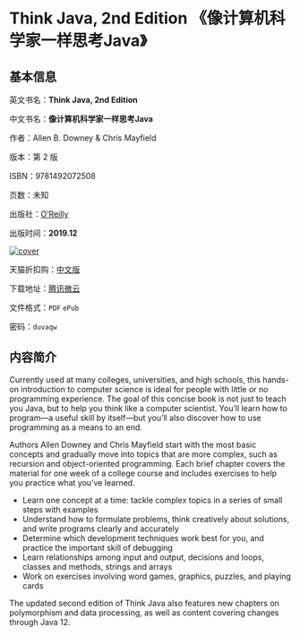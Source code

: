 # Think Java, 2nd Edition 《像计算机科学家一样思考Java》

## 基本信息

英文书名：**Think Java, 2nd Edition**

中文书名：**像计算机科学家一样思考Java**

作者：Allen B. Downey & Chris Mayfield

版本：第 2 版

ISBN：9781492072508

页数：未知

出版社：[O’Reilly](https://www.oreilly.com/library/view/think-java-2nd/9781492072492/)

出版时间：**2019.12**

<a title="点击购买正版纸质图书" target="_blank" href="https://s.click.taobao.com/oQ0nOXu">
<img :src="$withBase('/images/think_Java.jpg')" alt="cover">
</a>

天猫折扣购：[中文版](https://s.click.taobao.com/oQ0nOXu)

下载地址：[腾讯微云](https://share.weiyun.com/OmdZU6xT)

文件格式：`PDF` `ePub`

密码：`duvaqw`

## 内容简介

Currently used at many colleges, universities, and high schools, this hands-on introduction to computer science is ideal for people with little or no programming experience. The goal of this concise book is not just to teach you Java, but to help you think like a computer scientist. You’ll learn how to program—a useful skill by itself—but you’ll also discover how to use programming as a means to an end.

Authors Allen Downey and Chris Mayfield start with the most basic concepts and gradually move into topics that are more complex, such as recursion and object-oriented programming. Each brief chapter covers the material for one week of a college course and includes exercises to help you practice what you’ve learned.

- Learn one concept at a time: tackle complex topics in a series of small steps with examples
- Understand how to formulate problems, think creatively about solutions, and write programs clearly and accurately
- Determine which development techniques work best for you, and practice the important skill of debugging
- Learn relationships among input and output, decisions and loops, classes and methods, strings and arrays
- Work on exercises involving word games, graphics, puzzles, and playing cards

The updated second edition of Think Java also features new chapters on polymorphism and data processing, as well as content covering changes through Java 12.
